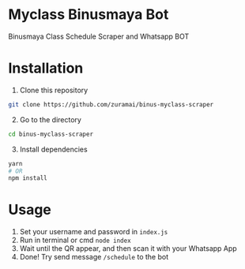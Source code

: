 # Myclass Binusmaya Bot
Binusmaya Class Schedule Scraper and Whatsapp BOT

# Installation
1. Clone this repository
```bash
git clone https://github.com/zuramai/binus-myclass-scraper
```
2. Go to the directory
```bash
cd binus-myclass-scraper
```
3. Install dependencies
```bash
yarn 
# OR
npm install
```

# Usage
1. Set your username and password in `index.js`
2. Run in terminal or cmd `node index`
3. Wait until the QR appear, and then scan it with your Whatsapp App
4. Done! Try send message `/schedule` to the bot
